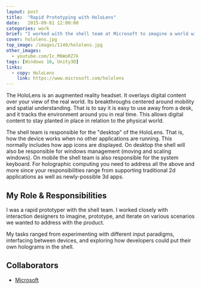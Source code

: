 ```yaml
---
layout: post
title:  "Rapid Prototyping with HoloLens"
date:   2015-09-01 12:00:00
categories: work
brief: "I worked with the shell team at Microsoft to imagine a world with holographic computing."
cover: hololens.jpg
top_image: /images/1140/hololens.jpg
other_images:
  - youtube.com/Ic_M6WoRZ7k
tags: [Windows 10, Unity3D]
links:
  - copy: HoloLens
    link: https://www.microsoft.com/hololens
---
```

The HoloLens is an augmented reality headset. It overlays digital content over your view of the real world. Its breakthroughs centered around mobility and spatial understanding. That is to say it is easy to use away from a desk, and it tracks the environment around you in real time. This allows digital content to stay planted in place in relation to the physical world.

The shell team is responsible for the "desktop" of the HoloLens. That is, how the device works when no other applications are running. This normally includes how app icons are displayed. On desktop the shell will also be responsible for windows management (moving and scaling windows). On mobile the shell team is also responsible for the system keyboard. For holographic computing you need to address all the above and more since your responsibilities range from supporting traditional 2d applications as well as newly-possible 3d apps.

## My Role & Responsibilities
I was a rapid prototyper with the shell team. I worked closely with interaction designers to imagine, prototype, and iterate on various scenarios we wanted to address with the product.

My tasks ranged from experimenting with different input paradigms, interfacing between devices, and exploring how developers could put their own holograms in the shell.

## Collaborators
* [Microsoft][ms]

[ms]: https://www.microsoft.com
